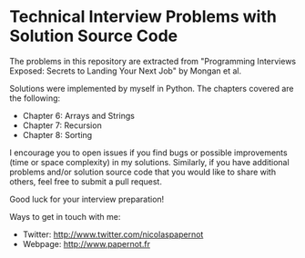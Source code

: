 # Technical Interview Problems with Solution Source Code

The problems in this repository are extracted from "Programming Interviews
Exposed: Secrets to Landing Your Next Job" by Mongan et al. 

Solutions were implemented by myself in Python. The chapters covered are the
following: 
* Chapter 6: Arrays and Strings 
* Chapter 7: Recursion
* Chapter 8: Sorting

I encourage you to open issues if you find bugs or possible improvements (time
or space complexity) in my solutions. Similarly, if you have additional
problems and/or solution source code that you would like to share with others,
feel free to submit a pull request. 

Good luck for your interview preparation!

Ways to get in touch with me:
* Twitter: <http://www.twitter.com/nicolaspapernot>
* Webpage: <http://www.papernot.fr> 


